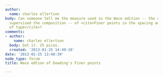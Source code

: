 ```yaml
---
author:
  name: charles ellertson
body: Can someone tell me the measure used in the Wace edition -- the one where Dowding
  supervised the composition -- of <cite>Finer points in the spacing and arrangement
  of type</cite>?
comments:
- author:
    name: charles ellertson
  body: Got it. 25 picas.
  created: '2013-01-25 14:49:10'
date: '2013-01-25 13:40:39'
node_type: forum
title: Wace edtion of Dowding's Finer points

---
```

